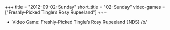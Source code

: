 +++
title = "2012-09-02: Sunday"
short_title = "02: Sunday"
video-games = ["Freshly-Picked Tingle’s Rosy Rupeeland"]
+++


* Video Game: Freshly-Picked Tingle’s Rosy Rupeeland {NDS} /b/
